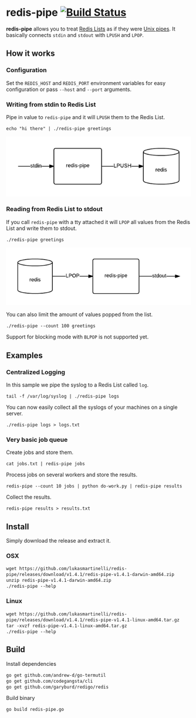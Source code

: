 # redis-pipe [![Build Status](https://travis-ci.org/lukasmartinelli/redis-pipe.svg?branch=master)](https://travis-ci.org/lukasmartinelli/redis-pipe)

**redis-pipe** allows you to treat [Redis Lists](http://redis.io/topics/data-types#lists)
as if they were [Unix pipes](https://en.wikipedia.org/wiki/Pipeline_%28Unix%29).
It basically connects `stdin` and `stdout` with `LPUSH` and `LPOP`.

## How it works

### Configuration

Set the `REDIS_HOST` and `REDIS_PORT` environment variables for
easy configuration or pass `--host` and `--port` arguments.

### Writing from stdin to Redis List

Pipe in value to `redis-pipe` and it will `LPUSH` them to the Redis List.

```
echo "hi there" | ./redis-pipe greetings
```

![Write from stdin to Redis with LPUSH](redis-lpush.png)

### Reading from Redis List to stdout

If you call `redis-pipe` with a tty attached it will `LPOP` all values
from the Redis List and write them to stdout.

```
./redis-pipe greetings
```

![Read from Redis with LPOP and write to stdout](redis-lpop.png)

You can also limit the amount of values popped from the list.

```
./redis-pipe --count 100 greetings
```

Support for blocking mode with `BLPOP` is not supported yet.

## Examples

### Centralized Logging

In this sample we pipe the syslog to a Redis List called `log`.

```
tail -f /var/log/syslog | ./redis-pipe logs
```

You can now easily collect all the syslogs of your machines
on a single server.

```
./redis-pipe logs > logs.txt
```

### Very basic job queue

Create jobs and store them.

```
cat jobs.txt | redis-pipe jobs
```

Process jobs on several workers and store the results.

```
redis-pipe --count 10 jobs | python do-work.py | redis-pipe results
```

Collect the results.
```
redis-pipe results > results.txt
```

## Install

Simply download the release and extract it.

### OSX

```
wget https://github.com/lukasmartinelli/redis-pipe/releases/download/v1.4.1/redis-pipe-v1.4.1-darwin-amd64.zip
unzip redis-pipe-v1.4.1-darwin-amd64.zip
./redis-pipe --help
```

### Linux

```
wget https://github.com/lukasmartinelli/redis-pipe/releases/download/v1.4.1/redis-pipe-v1.4.1-linux-amd64.tar.gz
tar -xvzf redis-pipe-v1.4.1-linux-amd64.tar.gz
./redis-pipe --help
```

## Build

Install dependencies

```
go get github.com/andrew-d/go-termutil
go get github.com/codegangsta/cli
go get github.com/garyburd/redigo/redis
```

Build binary

```
go build redis-pipe.go
```
